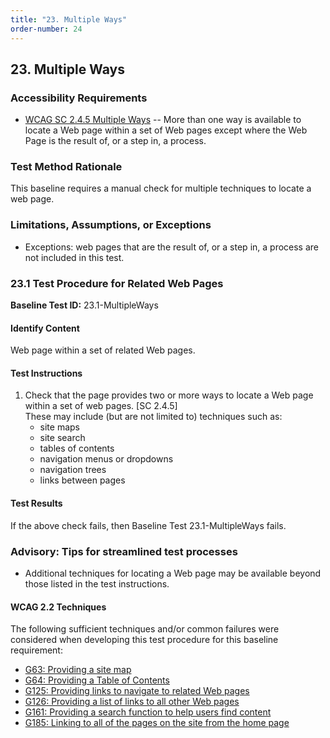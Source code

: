 ```yaml
---
title: "23. Multiple Ways"
order-number: 24
---
```

## 23. Multiple Ways

### Accessibility Requirements

-   [WCAG SC 2.4.5 Multiple Ways](https://www.w3.org/WAI/WCAG22/Understanding/multiple-ways) -- More than one way is available to locate a Web page within a set of Web pages except where the Web Page is the result of, or a step in, a process.

### Test Method Rationale

This baseline requires a manual check for multiple techniques to locate a web page.

### Limitations, Assumptions, or Exceptions

-   Exceptions: web pages that are the result of, or a step in, a process are not included in this test.

### 23.1 Test Procedure for Related Web Pages

**Baseline Test ID:** 23.1-MultipleWays
#### Identify Content
<p id="1IC">Web page within a set of related Web pages.</p>

#### Test Instructions
<ol id="1TI">
    <li id="1TI-1">Check that the page provides two or more ways to locate a Web page within a set of web pages. [SC 2.4.5]<br>
    These may include (but are not limited to) techniques such as:
        <ul>
        <li id="1TI-1i">site maps</li>
        <li id="1TI-1ii">site search</li>
        <li id="1TI-1iii">tables of contents</li>
        <li id="1TI-1iv">navigation menus or dropdowns</li>
        <li id="1TI-1v">navigation trees</li>
        <li id="1TI-1vi">links between pages</li>
        </ul></li>
</ol>

#### Test Results
<p id="1TR">If the above check fails, then Baseline Test 23.1-MultipleWays fails.</p>

### Advisory: Tips for streamlined test processes

-   Additional techniques for locating a Web page may be available beyond those listed in the test instructions.

#### WCAG 2.2 Techniques
The following sufficient techniques and/or common failures were considered when developing this test procedure for this baseline requirement:

-   [G63: Providing a site map](https://www.w3.org/WAI/WCAG22/Techniques/general/G63)
-   [G64: Providing a Table of Contents](https://www.w3.org/WAI/WCAG22/Techniques/general/G64)
-   [G125: Providing links to navigate to related Web pages](https://www.w3.org/WAI/WCAG22/Techniques/general/G125)
-   [G126: Providing a list of links to all other Web pages](https://www.w3.org/WAI/WCAG22/Techniques/general/G126)
-   [G161: Providing a search function to help users find content](https://www.w3.org/WAI/WCAG22/Techniques/general/G161)
-   [G185: Linking to all of the pages on the site from the home page](https://www.w3.org/WAI/WCAG22/Techniques/general/G185)

